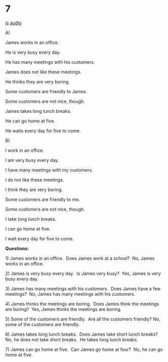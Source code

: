 # 7

[is](../is/story_07.md)
[audio](../audio/story_07.mp3)

A\)

James works in an office.

He is very busy every day.

He has many meetings with his customers.

James does not like these meetings.

He thinks they are very boring.

Some customers are friendly to James.

Some customers are not nice, though.

James takes long lunch breaks.

He can go home at five.

He waits every day for five to come.

B\)

I work in an office.

I am very busy every day.

I have many meetings with my customers.

I do not like these meetings.

I think they are very boring.

Some customers are friendly to me.

Some customers are not nice, though.

I take long lunch breaks.

I can go home at five.

I wait every day for five to come.

**Questions:**

1\) James works in an office.  Does James work at a school?  No, James
works in an office.

2\) James is very busy every day.  Is James very busy?  Yes, James is
very busy every day.

3\) James has many meetings with his customers.  Does James have a few
meetings?  No, James has many meetings with his customers.

4\) James thinks the meetings are boring.  Does James think the meetings
are boring?  Yes, James thinks the meetings are boring.

5\) Some of the customers are friendly.  Are all the customers friendly?
No, some of the customers are friendly.

6\) James takes long lunch breaks.  Does James take short lunch breaks?
No, he does not take short breaks.  He takes long lunch breaks.

7\) James can go home at five.  Can James go home at four?  No, he can
go home at five.
